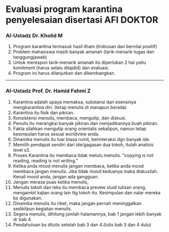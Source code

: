# Evaluasi program karantina penyelesaian disertasi AFI DOKTOR

### Al-Ustadz Dr. Kholid M
1. Program karantina termasuk hasil ilham (trobosan dan bernilai positif) 
2. Problem mahasiswa  masih banyak amanah (tarik-menarik tugas dan tanggungjawab)
3. Untuk merespon tarik-menarik amanah itu diperlukan 2 hal yaitu komitment (harus selalu ditajdid) dan evaluasi.
4. Program ini harus dilanjutkan dan dikembangkan.

---
### Al-Ustadz Prof. Dr.  Hamid Fahmi Z

1. Karantina adalah upaya memaksa,  substansi dan esensinya mengkarantina diri. (tetap menulis di manapun berada)
2. Karantina itu fisik dan pikiran. 
3. Konsistensi menulis,  membaca,  mengutip, dan diskusi. 
4. Penulis itu merangkai banyak pikiran dan menjadikannya buah pikiran.
5. Fakta silahkan mengutip orang orientalis sekalipun, namun tetap kesimpulan harus sesuai worldview anda. 
6. Dinamika menulis itu luar biasa rumit,  berinteraksi dgn banyak ide. 
7. Memilih pendapat sendiri dari ide/gagasan dua tokoh, itulah analisis level s3. 
8. Proses Karantina itu membaca tidak melulu menulis. 
	"copying is not reading,  reading is not writing."
9. Ketika anda mood menulis jangan membaca,  ketika anda mood membaca jangan menulis.  Jika tidak mood keduanya maka diskusilah. Kenali mood anda,  jangan ada gangguan. 
10. Jangan merasa puas ketika menulis, 
11. Menulis tokoh dan teks itu membaca prevew studi tulisan orang,  mengambil kajian orang lain ttg tokoh itu. Kesimpulan dan nalar mereka bs digunakan. 
12. Dinamika menulis itu ribet,  maka jangan pernah meninggalkan sedikitpun kegiatan menulis. 
13. Segera menulis,  dihitung jumlah halamannya,  bab 1 jangan lebih banyak dr bab 4. 
14. Pendahuluan bs ditulis setelah bab 3 dan 4.(tulis bab 3 dan 4 dulu)

